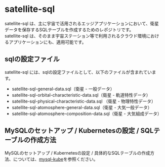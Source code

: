# satellite-sql    

satellite-sql は、主に宇宙で活用されるエッジアプリケーションにおいて、衛星データを保存するSQLテーブルを作成するためのレポジトリです。  
satellite-sql は、そのまま宇宙ステーション等で利用されるクラウド環境におけるアプリケーションにも、適用可能です。  

## sqlの設定ファイル

satellite-sql には、sqlの設定ファイルとして、以下のファイルが含まれています。  

* satellite-sql-general-data.sql（衛星 - 一般データ）
* satellite-sql-orbital-characteristic-data.sql（衛星 - 軌道特性データ）
* satellite-sql-physical-characteristic-data.sql （衛星 - 物理特性データ）
* satellite-sql-atomosphere-general-data.sql（衛星 - 大気一般データ）
* satellite-sql-atomosphere-composition-data.sql（衛星 - 大気組成データ）

## MySQLのセットアップ / Kubernetesの設定 / SQLテーブルの作成方法
MySQLのセットアップ / Kubernetesの設定 / 具体的なSQLテーブルの作成方法、については、[mysql-kube](https://github.com/latonaio/mysql-kube)を参照ください。

